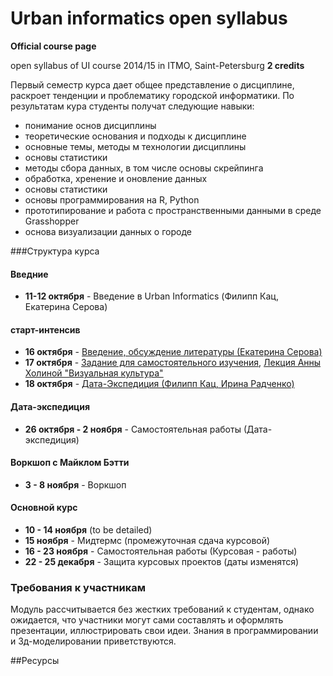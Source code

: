 Urban informatics open syllabus
=====================
**Official course page**


open syllabus of UI course 2014/15 in ITMO, Saint-Petersburg
**2 credits**

Первый семестр курса дает общее представление о дисциплине, раскроет тенденции и проблематику городской информатики. По результатам кура студенты получат следующие навыки:
- понимание основ дисциплины
- теоретические основания и подходы к дисциплине
- основные темы, методы м технологии дисциплины
- основы статистики
- методы сбора данных, в том числе основы скрейпинга
- обработка, хренение и оновление данных
- основы статистики
- основы программирования на R, Python
- прототипирование и работа с пространственными данными в среде Grasshopper
- основа визуализации данных о городе


###Структура курса

#### Введние
 - **11-12 октября** - Введение в Urban Informatics (Филипп Кац, Екатерина Серова)
#### старт-интенсив
 - **16 октября** - [Введение, обсуждение литературы (Екатерина Серова)](https://github.com/Casyfill/DUE2014_open_syllabus/tree/master/1_Intensiv_16-18oct/1_1_Intro)
 - **17 октября** - [Задание для самостоятельного изучения](https://github.com/Casyfill/DUE2014_open_syllabus/blob/master/1_Intensiv_16-18oct/1_2_HCI/R_homework.md), [Лекция Анны Холиной "Визуальная культура"](https://github.com/Casyfill/DUE2014_open_syllabus/blob/master/1_Intensiv_16-18oct/1_2_HCI/README.md)
 - **18 октября** - [Дата-Экспедиция (Филипп Кац, Ирина Радченко)](https://github.com/Casyfill/DUE2014_open_syllabus/tree/master/1_Intensiv_16-18oct/1_3_Data_Expedition)

#### Дата-экспедиция
 - **26 октября - 2 ноября** - Самостоятельная работы (Дата-экспедиция)

#### Воркшоп с Майклом Бэтти
 - **3 - 8 ноября** - Воркшоп
#### Основной курс
 - **10 - 14 ноября** (to be detailed)
 - **15 ноября** - Мидтермс (промежуточная сдача курсовой)
 - **16 - 23 ноября** - Самостоятельная работы (Курсовая - работы)
 - **22 - 25 декабря** - Защита курсовых проектов (даты изменятся)
 

### Требования к участникам
Модуль рассчитывается без жестких требований к студентам, однако ожидается, что участники могут сами составлять и оформлять презентации, иллюстрировать свои идеи. Знания в программировании и 3д-моделировании приветствуются.

##Ресурсы

